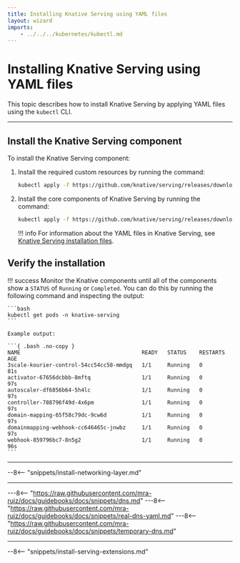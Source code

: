 ```yaml
---
title: Installing Knative Serving using YAML files
layout: wizard
imports:
    - ../../../kubernetes/kubectl.md
---
```


# Installing Knative Serving using YAML files

This topic describes how to install Knative Serving by applying YAML files using the `kubectl` CLI.

---

## Install the Knative Serving component

To install the Knative Serving component:

1. Install the required custom resources by running the command:

    ```bash
    kubectl apply -f https://github.com/knative/serving/releases/download/knative-v1.3.1/serving-crds.yaml
    ```

1. Install the core components of Knative Serving by running the command:

    ```bash
    kubectl apply -f https://github.com/knative/serving/releases/download/knative-v1.3.1/serving-core.yaml
    ```

    !!! info
        For information about the YAML files in Knative Serving, see [Knative Serving installation files](serving-installation-files.md).

## Verify the installation

!!! success
    Monitor the Knative components until all of the components show a `STATUS` of `Running` or `Completed`.
    You can do this by running the following command and inspecting the output:

    ```bash
    kubectl get pods -n knative-serving
    ```

    Example output:

    ```{ .bash .no-copy }
    NAME                                      READY   STATUS    RESTARTS   AGE
    3scale-kourier-control-54cc54cc58-mmdgq   1/1     Running   0          81s
    activator-67656dcbbb-8mftq                1/1     Running   0          97s
    autoscaler-df6856b64-5h4lc                1/1     Running   0          97s
    controller-788796f49d-4x6pm               1/1     Running   0          97s
    domain-mapping-65f58c79dc-9cw6d           1/1     Running   0          97s
    domainmapping-webhook-cc646465c-jnwbz     1/1     Running   0          97s
    webhook-859796bc7-8n5g2                   1/1     Running   0          96s
    ```

---

--8<-- "snippets/install-networking-layer.md"

---

<!-- These are snippets from the docs/snippets directory -->
---8<-- "https://raw.githubusercontent.com/mra-ruiz/docs/guidebooks/docs/snippets/dns.md"
---8<-- "https://raw.githubusercontent.com/mra-ruiz/docs/guidebooks/docs/snippets/real-dns-yaml.md"
---8<-- "https://raw.githubusercontent.com/mra-ruiz/docs/guidebooks/docs/snippets/temporary-dns.md"

---

--8<-- "snippets/install-serving-extensions.md"

